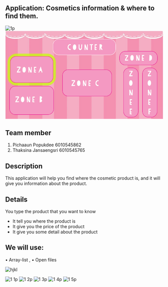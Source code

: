 ## Application: Cosmetics information & where to find them. 
![1p](https://user-images.githubusercontent.com/32285839/32406404-6f10c2a4-c1aa-11e7-9676-7e0b767a89ad.jpg)
![dada](src/image/ZoneA.jpg)

## Team member
1. Pichaaun Popukdee	6010545862 
2. Thaksina Jansaengsri 	6010545765


## Description 
This application will help you find where the cosmetic product is, and it will give you information about the product. 

## Details
You type the product that you want to know

  -	It tell you where the product is  
  -	It give you the price of the product
  -	It give you some detail about the product
  
## We will use:   
•	Array-list , •	Open files


 
![hjkl](https://user-images.githubusercontent.com/32285839/32406456-4744e948-c1ab-11e7-8f42-dd19c753130d.png)
  
![1 1p](https://user-images.githubusercontent.com/32285839/32406449-3b451c58-c1ab-11e7-86a4-db7ef5208c99.jpg)
![1 2p](https://user-images.githubusercontent.com/32285839/32406450-3c19b0ee-c1ab-11e7-8a6d-aac76c55395a.jpg)
![1 3p](https://user-images.githubusercontent.com/32285839/32406451-3d140b5c-c1ab-11e7-8095-2256271e7ea7.jpg)
![1 4p](https://user-images.githubusercontent.com/32285839/32406452-3dba9d3c-c1ab-11e7-92f5-f131517dec60.jpg)
![1 5p](https://user-images.githubusercontent.com/32285839/32406453-3f1c9aea-c1ab-11e7-8f64-4268fe382bdd.jpg)


 
